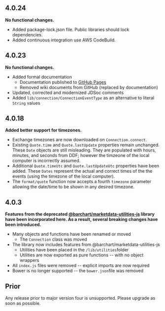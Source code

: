 <!-- releases_open -->

## 4.0.24
**No functional changes.**

* Added package-lock.json file. Public libraries should lock dependencies.
* Added continuous integration use AWS CodeBuild.

## 4.0.23
**No functional changes.**

* Added formal documentation
  * Documentation published to [GitHub Pages](https://barchart.github.io/marketdata-api-js/#/)
  * Removed wiki documents from GitHub (replaced by documentation)
* Updated, corrected and modernized JDSoc comments
* Added ```lib/connection/ConnectionEventType``` as an alternative to literal ```String``` values

## 4.0.18
**Added better support for timezones.**

* Exchange timezones are now downloaded on ```Connection.connect```.
* Existing ```Quote.time``` and ```Quote.lastUpdate``` properties remain unchanged. These ```Date``` objects are still misleading. They are populated with hours, minutes, and seconds from DDF; however the timzeone of the local computer is incorrectly assumed.
* Additional ```Quote.timeUtc``` and ```Quote.lastUpdateUtc``` properties have been added. These ```Dates``` represent the actual and correct times of the the events (using the timezone of the local computer).
* The ```format/quote``` function now accepts a fourth ```timezone``` parameter allowing the date/time to be shown in any desired timezone.

## 4.0.3
**Features from the deprecated [@barchart/marketdata-utilities-js](https://github.com/barchart/marketdata-utilities-js) library have been incorporated here. As a result, several breaking changes have been introduced.**

* Many objects and functions have been renamed or moved
  * The ```Connection``` class was moved
* The library now includes features from @barchart/marketdata-utilities-js
  * Utilities have been placed in the ```/lib/utilities```folder
  * Utilities are now exported as pure functions -- with no object wrappers
* All ```index.js``` files were removed -- explicit imports are now required
* Bower is no longer supported -- the ```bower.json```file was removed

<!-- releases_close -->

## Prior

Any release prior to major version four is unsupported. Please upgrade as soon as possible.